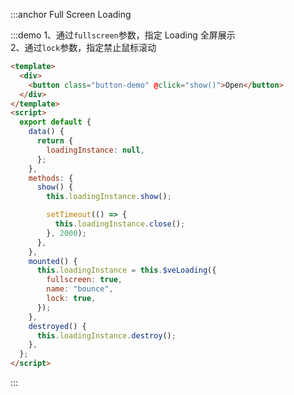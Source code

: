 :::anchor Full Screen Loading

:::demo 1、通过`fullscreen`参数，指定 Loading 全屏展示<br>2、通过`lock`参数，指定禁止鼠标滚动

```html
<template>
  <div>
    <button class="button-demo" @click="show()">Open</button>
  </div>
</template>
<script>
  export default {
    data() {
      return {
        loadingInstance: null,
      };
    },
    methods: {
      show() {
        this.loadingInstance.show();

        setTimeout(() => {
          this.loadingInstance.close();
        }, 2000);
      },
    },
    mounted() {
      this.loadingInstance = this.$veLoading({
        fullscreen: true,
        name: "bounce",
        lock: true,
      });
    },
    destroyed() {
      this.loadingInstance.destroy();
    },
  };
</script>
```

:::
